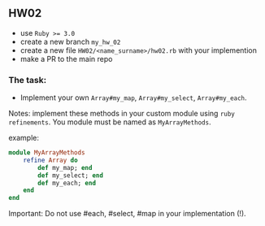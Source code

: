 ## HW02

- use `Ruby >= 3.0`
- create a new branch `my_hw_02`
- create a new file `HW02/<name_surname>/hw02.rb` with your implemention
- make a PR to the main repo

### The task:

- Implement your own `Array#my_map`, `Array#my_select`, `Array#my_each`.

Notes: implement these methods in your custom module using `ruby refinements`.
You module must be named as `MyArrayMethods`.

example:

```ruby
module MyArrayMethods
    refine Array do
        def my_map; end
        def my_select; end
        def my_each; end
    end
end
```

Important: Do not use #each, #select, #map in your implementation (!).

